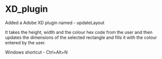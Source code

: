 # XD_plugin

Added a Adobe XD plugin named - updateLayout

It takes the height, width and the colour hex code from the user and then updates the dimensions of the selected rectangle and fills it with the colour entered by the user.
 
Windows shortcut - Ctrl+Alt+N
